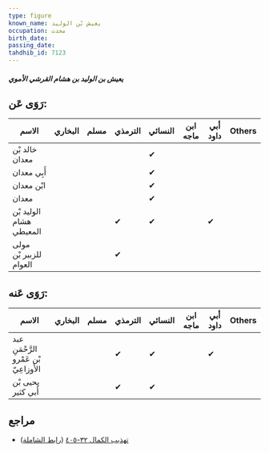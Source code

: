 ```yaml
---
type: figure
known_name: يعيش بْن الوليد
occupation: محدث
birth_date:
passing_date:
tahdhib_id: 7123
---
```

##### يعيش بن الوليد بن هشام القرشي الأموي

## رَوَى عَن:
| الاسم                   | البخاري | مسلم | الترمذي | النسائي | ابن ماجه | أبي داود | Others |
| ----------------------- | ------- | ---- | ------- | ------- | -------- | -------- | ------ |
| خالد بْن معدان          |         |      |         | ✔       |          |          |        |
| أَبِي معدان             |         |      |         | ✔       |          |          |        |
| ابْن معدان              |         |      |         | ✔       |          |          |        |
| معدان                   |         |      |         | ✔       |          |          |        |
| الوليد بْن هشام المعيطي |         |      | ✔       | ✔       |          | ✔        |        |
| مولى للزبير بْن العوام  |         |      | ✔       |         |          |          |        |
## رَوَى عَنه:
| الاسم                                  | البخاري | مسلم | الترمذي | النسائي | ابن ماجه | أبي داود | Others |
| -------------------------------------- | ------- | ---- | ------- | ------- | -------- | -------- | ------ |
| عبد الرَّحْمَنِ بْن عَمْرو الأَوزاعِيّ |         |      | ✔       | ✔       |          | ✔        |        |
| يحيى بْن أَبي كثير                     |         |      | ✔       | ✔       |          |          |        |
## مراجع
- [تهذيب الكمال ٣٢-٤٠٥](obsidian://open?vault=Tahdhib-al-Kamal&file=Figures/٧١٢٣-يعيش%20بن%20الوليد%20بن%20هشام%20القرشي%20الأموي) ([رابط الشاملة](https://shamela.ws/book/3722/17519))